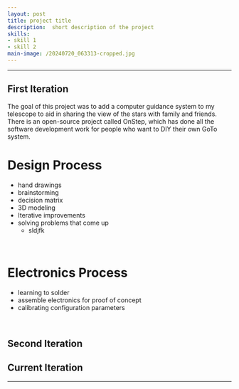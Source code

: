 ```yaml
---
layout: post
title: project title
description:  short description of the project
skills: 
- skill 1
- skill 2
main-image: /20240720_063313-cropped.jpg
---
```


---
## First Iteration
The goal of this project was to add a computer guidance system to my telescope to aid in sharing the view of the stars with family and friends. There is an open-source project called OnStep, which has done all the software development work for people who want to DIY their own GoTo system. 
<br>
# Design Process
- hand drawings
- brainstorming
- decision matrix
- 3D modeling
- Iterative improvements
- solving problems that come up
    - sldjfk
<br>


# Electronics Process
- learning to solder
- assemble electronics for proof of concept
- calibrating configuration parameters

<br>



## Second Iteration


## Current Iteration
---
